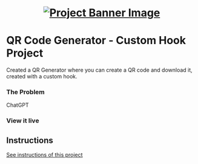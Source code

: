 <h1 align="center">
  <a href="">
    <img src="/src/assets/custom-hooks.svg" alt="Project Banner Image">
  </a>
</h1>

# QR Code Generator - Custom Hook Project

Created a QR Generator where you can create a QR code and download it, created with a custom hook.

### The Problem

ChatGPT

### View it live



## Instructions

<a href="instructions.md">
   See instructions of this project
  </a>
